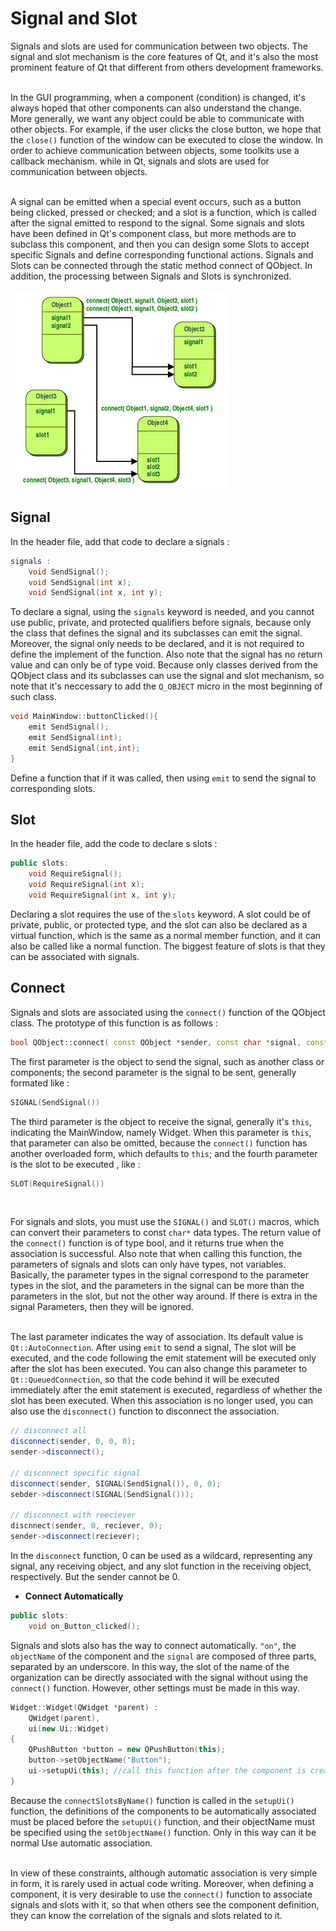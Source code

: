 # Signal and Slot
Signals and slots are used for communication between two objects. The signal and slot mechanism is the core features of Qt, and it's also the most prominent feature of Qt that different from others development frameworks. <br/><br/>

In the GUI programming, when a component (condition) is changed, it's always hoped that other components can also understand the change. More generally, we want any object could be able to communicate with other objects. For example, if the user clicks the close button, we hope that the `close()` function of the window can be executed to close the window. In order to achieve communication between objects, some toolkits use a callback mechanism. while in Qt, signals and slots are used for communication between objects. <br/><br/>

A signal can be emitted when a special event occurs, such as a button being clicked, pressed or checked; and a slot is a function, which is called after the signal emitted to respond to the signal. Some signals and slots have been defined in Qt's component class, but more methods are to subclass this component, and then you can design some Slots to accept specific Signals and define corresponding functional actions. Signals and Slots can be connected through the static method connect of QObject. In addition, the processing between Signals and Slots is synchronized. <br/><br/>
![image](./figures/SignalAndSlot.PNG)

## Signal
In the header file, add that code to declare a signals :
```cpp
signals :
    void SendSignal();
    void SendSignal(int x);
    void SendSignal(int x, int y);
```
To declare a signal, using the `signals` keyword is needed, and you cannot use public, private, and protected qualifiers before signals, because only the class that defines the signal and its subclasses can emit the signal. Moreover, the signal only needs to be declared, and it is not required to define the implement of the function. Also note that the signal has no return value and can only be of type void. Because only classes derived from the QObject class and its subclasses can use the signal and slot mechanism, so note that it's neccessary to add the `Q_OBJECT` micro in the most beginning of such class.
```cpp
void MainWindow::buttonClicked(){
    emit SendSignal();
    emit SendSignal(int);
    emit SendSignal(int,int);
}
```
Define a function that if it was called, then using `emit` to send the signal to corresponding slots.


## Slot
In the header file, add the code to declare s slots :
```cpp
public slots:
    void RequireSignal();
    void RequireSignal(int x);
    void RequireSignal(int x, int y);
```
Declaring a slot requires the use of the `slots` keyword. A slot could be of private, public, or protected type, and the slot can also be declared as a virtual function, which is the same as a normal member function, and it can also be called like a normal function. The biggest feature of slots is that they can be associated with signals.


## Connect
Signals and slots are associated using the `connect()` function of the QObject class. The prototype of this function is as follows :
```cpp
bool QObject::connect( const QObject *sender, const char *signal, const QObject *reciever, const chat *method, Qt::ConnectionType type = Qt::AutoConnection) 
```
The first parameter is the object to send the signal, such as another class or components; the second parameter is the signal to be sent, generally formated like :
```cpp
SIGNAL(SendSignal())
``` 
The third parameter is the object to receive the signal, generally it's `this`, indicating the MainWindow, namely Widget. When this parameter is `this`, that parameter can also be omitted, because the `connect()` function has another overloaded form, which defaults to `this`; and the fourth parameter is the slot to be executed , like : 
```cpp
SLOT(RequireSignal())
```
<br/>

For signals and slots, you must use the `SIGNAL()` and `SLOT()` macros, which can convert their parameters to const `char*` data types. The return value of the `connect()` function is of type bool, and it returns true when the association is successful. Also note that when calling this function, the parameters of signals and slots can only have types, not variables. Basically, the parameter types in the signal correspond to the parameter types in the slot, and the parameters in the signal can be more than the parameters in the slot, but not the other way around. If there is extra in the signal Parameters, then they will be ignored. <br/><br/>

The last parameter indicates the way of association. Its default value is `Qt::AutoConnection`. After using `emit` to send a signal, The slot will be executed, and the code following the emit statement will be executed only after the slot has been executed. You can also change this parameter to `Qt::QueuedConnection`, so that the code behind it will be executed immediately after the emit statement is executed, regardless of whether the slot has been executed. When this association is no longer used, you can also use the `disconnect()` function to disconnect the association.
```cpp
// disconnect all
disconnect(sender, 0, 0, 0);
sender->disconnect();

// disconnect specific signal
disconnect(sender, SIGNAL(SendSignal()), 0, 0);
sebder->disconnect(SIGNAL(SendSignal()));

// disconnect with reeciever
discnnect(sender, 0, reciever, 0);
sender->disconnect(reciever);
```
In the `disconnect` function, 0 can be used as a wildcard, representing any signal, any receiving object, and any slot function in the receiving object, respectively. But the sender cannot be 0.

* **Connect Automatically**
```cpp
public slots:
    void on_Button_clicked();
```
Signals and slots also has the way to connect automatically. `"on"`, the `objectName` of the component and the `signal` are composed of three parts, separated by an underscore. In this way, the slot of the name of the organization can be directly associated with the signal without using the `connect()` function. However, other settings must be made in this way.
```cpp
Widget::Widget(QWidget *parent) :
    QWidget(parent),
    ui(new Ui::Widget)
{
    QPushButton *button = new QPushButton(this);
    button->setObjectName("Button");
    ui->setupUi(this); //call this function after the component is created
}
```
Because the `connectSlotsByName()` function is called in the `setupUi()` function, the definitions of the components to be automatically associated must be placed before the `setupUi()` function, and their objectName must be specified using the `setObjectName()` function. Only in this way can it be normal Use automatic association. <br/><br/> 

In view of these constraints, although automatic association is very simple in form, it is rarely used in actual code writing. Moreover, when defining a component, it is very desirable to use the `connect()` function to associate signals and slots with it, so that when others see the component definition, they can know the correlation of the signals and slots related to it.
